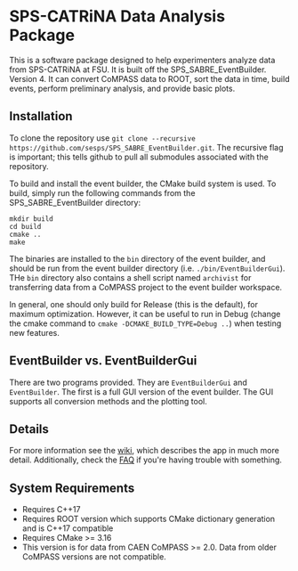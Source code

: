 # SPS-CATRiNA Data Analysis Package
This is a software package designed to help experimenters analyze data from SPS-CATRiNA at FSU. It is built off the SPS_SABRE_EventBuilder. Version 4.
It can convert CoMPASS data to ROOT, sort the data in time, build events, perform preliminary analysis, and provide basic plots.


## Installation
To clone the repository use `git clone --recursive https://github.com/sesps/SPS_SABRE_EventBuilder.git`. The recursive flag is important; this tells github to pull all submodules associated with the repository.

To build and install the event builder, the CMake build system is used. To build, simply run the following commands from the SPS_SABRE_EventBuilder directory:
```
mkdir build
cd build
cmake ..
make
```

The binaries are installed to the `bin` directory of the event builder, and should be run from the event builder directory (i.e. `./bin/EventBuilderGui`). THe `bin` directory also contains a shell script named `archivist` for transferring data from a CoMPASS project to the
event builder workspace.

In general, one should only build for Release (this is the default), for maximum optimization. However, it can be useful to run in Debug (change the cmake command to `cmake -DCMAKE_BUILD_TYPE=Debug ..`) when testing new features.

## EventBuilder vs. EventBuilderGui
There are two programs provided. They are `EventBuilderGui` and `EventBuilder`. The first is a full GUI version of the event builder. The GUI supports all conversion methods and the plotting tool.

## Details
For more information see the [wiki](https://github.com/sesps/SPS_SABRE_EventBuilder/wiki), which describes the app in much more detail.
Additionally, check the [FAQ](https://github.com/sesps/SPS_SABRE_EventBuilder/wiki/FAQ) if you're having trouble with something.

## System Requirements
- Requires C++17
- Requires ROOT version which supports CMake dictionary generation and is C++17 compatible
- Requires CMake >= 3.16
- This version is for data from CAEN CoMPASS >= 2.0. Data from older CoMPASS versions are not compatible.
